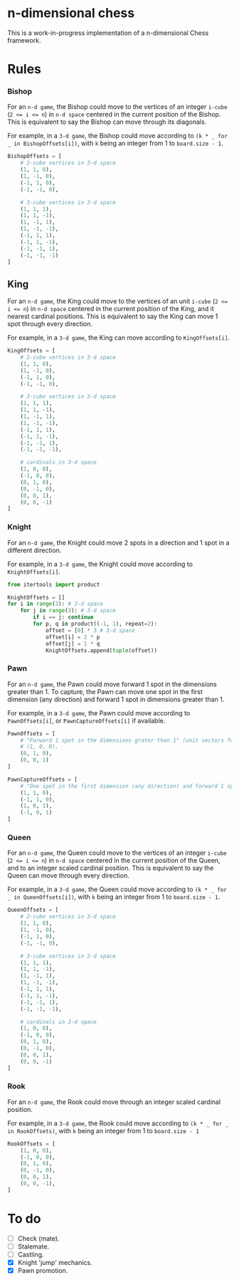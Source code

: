 # n-dimensional chess

This is a work-in-progress implementation of a n-dimensional Chess framework.

# Rules

### Bishop

For an `n-d game`, the Bishop could move to the vertices of an integer `i-cube` (`2 <= i <= n`) in `n-d space` centered in the current position of the Bishop. This is equivalent to say the Bishop can move through its diagonals.

For example, in a `3-d game`, the Bishop could move according to `(k * _ for _ in BishopOffsets[i])`, with `k` being an integer from 1 to `board.size - 1`.

```python
BishopOffsets = [
    # 2-cube vertices in 3-d space
    (1, 1, 0),
    (1, -1, 0),
    (-1, 1, 0),
    (-1, -1, 0),

    # 3-cube vertices in 3-d space
    (1, 1, 1),
    (1, 1, -1),
    (1, -1, 1),
    (1, -1, -1),
    (-1, 1, 1),
    (-1, 1, -1),
    (-1, -1, 1),
    (-1, -1, -1)
]
```

## King

For an `n-d game`, the King could move to the vertices of an unit `i-cube` (`2 <= i <= n`) in `n-d space` centered in the current position of the King, and it nearest cardinal positions. This is equivalent to say the King can move 1 spot through every direction.

For example, in a `3-d game`, the King can move according to `KingOffsets[i]`.

```python
KingOffsets = [
    # 2-cube vertices in 3-d space
    (1, 1, 0),
    (1, -1, 0),
    (-1, 1, 0),
    (-1, -1, 0),

    # 3-cube vertices in 3-d space
    (1, 1, 1),
    (1, 1, -1),
    (1, -1, 1),
    (1, -1, -1),
    (-1, 1, 1),
    (-1, 1, -1),
    (-1, -1, 1),
    (-1, -1, -1),

    # cardinals in 3-d space
    (1, 0, 0),
    (-1, 0, 0),
    (0, 1, 0),
    (0, -1, 0),
    (0, 0, 1),
    (0, 0, -1)
]
```

### Knight

For an `n-d game`, the Knight could move 2 spots in a direction and 1 spot in a different direction.

For example, in a `3-d game`, the Knight could move according to `KnightOffsets[i]`.

```python
from itertools import product

KnightOffsets = []
for i in range(3): # 3-d space
    for j in range(3): # 3-d space
        if i == j: continue
        for p, q in product((-1, 1), repeat=2):
            offset = [0] * 3 # 3-d space
            offset[i] = 2 * p
            offset[j] = 1 * q
            KnightOffsets.append(tuple(offset))
```

### Pawn

For an `n-d game`, the Pawn could move forward 1 spot in the dimensions greater than 1. To capture, the Pawn can move one spot in the first dimension (any direction) and forward 1 spot in dimensions greater than 1.

For example, in a `3-d game`, the Pawn could move according to `PawnOffsets[i]`, or `PawnCaptureOffsets[i]` if available.

```python
PawnOffsets = [
    # "Forward 1 spot in the dimensions grater than 1" (unit vectors for dimensions grater than 1)
    # (1, 0, 0),
    (0, 1, 0),
    (0, 0, 1)
]

PawnCaptureOffsets = [
    # "One spot in the first dimension (any direction) and forward 1 spot in the dimensions greater than 1"
    (1, 1, 0),
    (-1, 1, 0),
    (1, 0, 1),
    (-1, 0, 1)
]
```

### Queen

For an `n-d game`, the Queen could move to the vertices of an integer `i-cube` (`2 <= i <= n`) in `n-d space` centered in the current position of the Queen, and to an integer scaled cardinal position. This is equivalent to say the Queen can move through every direction.

For example, in a `3-d game`, the Queen could move according to `(k * _ for _ in QueenOffsets[i])`, with `k` being an integer from 1 to `board.size - 1`.


```python
QueenOffsets = [
    # 2-cube vertices in 3-d space
    (1, 1, 0),
    (1, -1, 0),
    (-1, 1, 0),
    (-1, -1, 0),

    # 3-cube vertices in 3-d space
    (1, 1, 1),
    (1, 1, -1),
    (1, -1, 1),
    (1, -1, -1),
    (-1, 1, 1),
    (-1, 1, -1),
    (-1, -1, 1),
    (-1, -1, -1),

    # cardinals in 3-d space
    (1, 0, 0),
    (-1, 0, 0),
    (0, 1, 0),
    (0, -1, 0),
    (0, 0, 1),
    (0, 0, -1)
]
```

### Rook

For an `n-d game`, the Rook could move through an integer scaled cardinal position. 

For example, in a `3-d game`, the Rook could move according to `(k * _ for _ in RookOffsets)`, with `k` being an integer from 1 to `board.size - 1`

```python
RookOffsets = [
    (1, 0, 0),
    (-1, 0, 0),
    (0, 1, 0),
    (0, -1, 0),
    (0, 0, 1),
    (0, 0, -1),
]
```

# To do

- [ ] Check (mate).
- [ ] Stalemate.
- [ ] Castling.
- [x] Knight 'jump' mechanics.
- [x] Pawn promotion.
